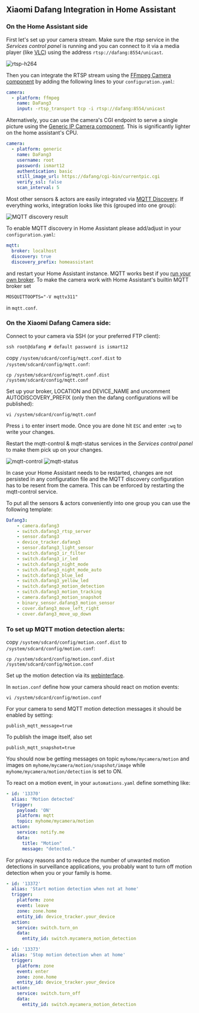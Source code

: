 ## Xiaomi Dafang Integration in Home Assistant

### On the Home Assistant side

First let's set up your camera stream. Make sure the _rtsp_ service in the _Services control panel_ is running and you can connect to it via a media player (like [VLC](https://www.videolan.org/)) using the address `rtsp://dafang:8554/unicast`.

![rtsp-h264](rtsp_h264.png)

Then you can integrate the RTSP stream using the [FFmpeg Camera component](https://www.home-assistant.io/components/camera.ffmpeg/) by adding the following lines to your `configuration.yaml`:

```yaml
camera:
  - platform: ffmpeg
    name: DaFang3
    input: -rtsp_transport tcp -i rtsp://dafang:8554/unicast
```

Alternatively, you can use the camera's CGI endpoint to serve a single picture using the [Generic IP Camera component](https://www.home-assistant.io/components/generic/). This is significantly lighter on the home assistant's CPU.

```yaml
camera:
  - platform: generic
    name: DaFang3
    username: root
    password: ismart12
    authentication: basic
    still_image_url: https://dafang/cgi-bin/currentpic.cgi
    verify_ssl: false
    scan_interval: 5
```

Most other sensors & actors are easily integrated via [MQTT Discovery](https://www.home-assistant.io/docs/mqtt/discovery/). If everything works, integration looks like this (grouped into one group):

![MQTT discovery  result](mqtt_autodiscovery.png)

To enable MQTT discovery in Home Assistant please add/adjust in your `configuration.yaml`:

```yaml
mqtt:
  broker: localhost
  discovery: true
  discovery_prefix: homeassistant
```

and restart your Home Assistant instance. MQTT works best if you [run your own broker](https://www.home-assistant.io/docs/mqtt/broker/#run-your-own). To make the camera work with Home Assistant's builtin MQTT broker set

```shell
MOSQUITTOOPTS="-V mqttv311"
```

in `mqtt.conf`.

### On the Xiaomi Dafang Camera side:

Connect to your camera via SSH (or your preferred FTP client):

```shell
ssh root@dafang # default password is ismart12
```

copy `/system/sdcard/config/mqtt.conf.dist` to `/system/sdcard/config/mqtt.conf`:

```shell
cp /system/sdcard/config/mqtt.conf.dist /system/sdcard/config/mqtt.conf
```

Set up your broker, LOCATION and DEVICE_NAME
and uncomment AUTODISCOVERY_PREFIX (only then the dafang configurations will be published):

```shell
vi /system/sdcard/config/mqtt.conf
```

Press `i` to enter insert mode. Once you are done hit `ESC` and enter `:wq` to write your changes.

Restart the mqtt-control & mqtt-status services in the _Services control panel_ to make them pick up on your changes.

![mqtt-control](mqtt_control.png)
![mqtt-status](mqtt_status.png)

 In case your Home Assistant needs to be restarted, changes are not persisted in any configuration file and the MQTT discovery configuration has to be resent from the camera. This can be enforced by restarting the mqtt-control service.

To put all the sensors & actors conveniently into one group you can use the following template:

```yaml
Dafang3:
    - camera.dafang3
    - switch.dafang3_rtsp_server
    - sensor.dafang3
    - device_tracker.dafang3
    - sensor.dafang3_light_sensor
    - switch.dafang3_ir_filter
    - switch.dafang3_ir_led
    - switch.dafang3_night_mode
    - switch.dafang3_night_mode_auto
    - switch.dafang3_blue_led
    - switch.dafang3_yellow_led
    - switch.dafang3_motion_detection
    - switch.dafang3_motion_tracking
    - camera.dafang3_motion_snapshot
    - binary_sensor.dafang3_motion_sensor
    - cover.dafang3_move_left_right
    - cover.dafang3_move_up_down
```

### To set up MQTT motion detection alerts:

copy `/system/sdcard/config/motion.conf.dist` to `/system/sdcard/config/motion.conf`:

```shell
cp /system/sdcard/config/motion.conf.dist /system/sdcard/config/motion.conf
```

Set up the motion detection via its [webinterface](http://dafang/configmotion.html).

In `motion.conf` define how your camera should react on motion events:

```shell
vi /system/sdcard/config/motion.conf
```

For your camera to send MQTT motion detection messages it should be enabled by setting:

```
publish_mqtt_message=true
```

To publish the image itself, also set

```
publish_mqtt_snapshot=true
```

You should now be getting messages on topic `myhome/mycamera/motion` and images on `myhome/mycamera/motion/snapshot/image` while `myhome/mycamera/motion/detection` is set to ON.

To react on a motion event, in your `automations.yaml` define something like:

```yaml
- id: '13370'
  alias: 'Motion detected'
  trigger:
    payload: 'ON'
    platform: mqtt
    topic: myhome/mycamera/motion
  action:
    service: notify.me
    data:
      title: "Motion"
      message: "detected."
```

For privacy reasons and to reduce the number of unwanted motion detections in surveillance applications,
you probably want to turn off motion detection when you or your family is home.

```yaml
- id: '13372'
  alias: 'Start motion detection when not at home'
  trigger:
    platform: zone
    event: leave
    zone: zone.home
    entity_id: device_tracker.your_device
  action:
    service: switch.turn_on
    data:
      entity_id: switch.mycamera_motion_detection

- id: '13373'
  alias: 'Stop motion detection when at home'
  trigger:
    platform: zone
    event: enter
    zone: zone.home
    entity_id: device_tracker.your_device
  action:
    service: switch.turn_off
    data:
      entity_id: switch.mycamera_motion_detection
```

